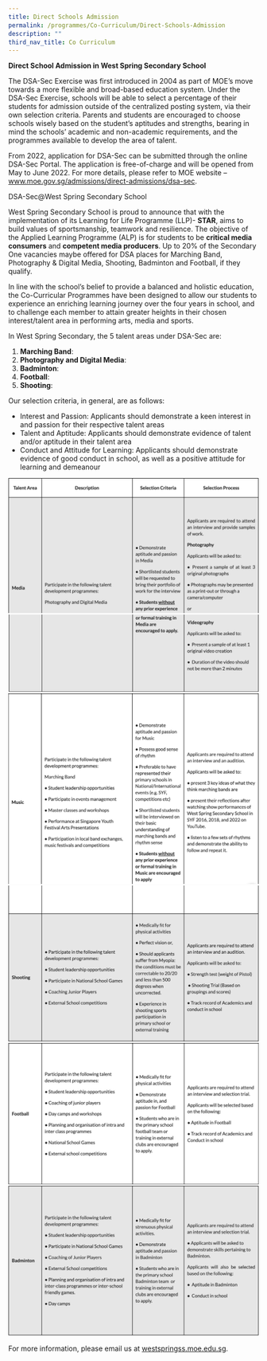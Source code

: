 ```yaml
---
title: Direct Schools Admission
permalink: /programmes/Co-Curriculum/Direct-Schools-Admission
description: ""
third_nav_title: Co Curriculum
---
```

**Direct School Admission in West Spring Secondary School**

The DSA-Sec Exercise was first introduced in 2004 as part of MOE’s move towards a more flexible and broad-based education system. Under the DSA-Sec Exercise, schools will be able to select a percentage of their students for admission outside of the centralized posting system, via their own selection criteria. Parents and students are encouraged to choose schools wisely based on the student’s aptitudes and strengths, bearing in mind the schools’ academic and non-academic requirements, and the programmes available to develop the area of talent.

From 2022, application for DSA-Sec can be submitted through the online DSA-Sec Portal. The application is free-of-charge and will be opened from May to June 2022. For more details, please refer to MOE website – www.moe.gov.sg/admissions/direct-admissions/dsa-sec.

DSA-Sec@West Spring Secondary School

West Spring Secondary School is proud to announce that with the implementation of its Learning for Life Programme (LLP)- **STAR**, aims to build values of sportsmanship, teamwork and resilience. The objective of the Applied Learning Programme (ALP) is for students to be **critical media consumers** and **competent media producers**. Up to 20% of the Secondary One vacancies maybe offered for DSA places for Marching Band, Photography & Digital Media, Shooting, Badminton and Football, if they qualify.

In line with the school’s belief to provide a balanced and holistic education, the Co-Curricular Programmes have been designed to allow our students to experience an enriching learning journey over the four years in school, and to challenge each member to attain greater heights in their chosen interest/talent area in performing arts, media and sports.

In West Spring Secondary, the 5 talent areas under DSA-Sec are:

1.  **Marching Band**:
2.  **Photography and Digital Media**:
3.  **Badminton**:
4.  **Football**:
5.  **Shooting**:

Our selection criteria, in general, are as follows:

*   Interest and Passion: Applicants should demonstrate a keen interest in and passion for their respective talent areas
*   Talent and Aptitude: Applicants should demonstrate evidence of talent and/or aptitude in their talent area
*   Conduct and Attitude for Learning: Applicants should demonstrate evidence of good conduct in school, as well as a positive attitude for learning and demeanour

![](/images/Co%20Curriculum/photo_6246884629449651082_w.png)
![](/images/Co%20Curriculum/photo_6246884629449651085_w.png)
![](/images/Co%20Curriculum/photo_6246884629449651087_w.png)
![](/images/Co%20Curriculum/photo_6246884629449651088_w.png)
![](/images/Co%20Curriculum/photo_6246884629449651089_w.png)
![](/images/Co%20Curriculum/photo_6246884629449651090_w.png)

For more information, please email us at [westspringss.moe.edu.sg](http://westspringss.moe.edu.sg/).
